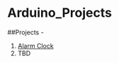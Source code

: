 # Arduino_Projects

##Projects -
  
  1. [Alarm Clock](https://github.com/RushilRawat/Arduino_Projects/tree/main/Alarm_Clock)
  2. TBD
